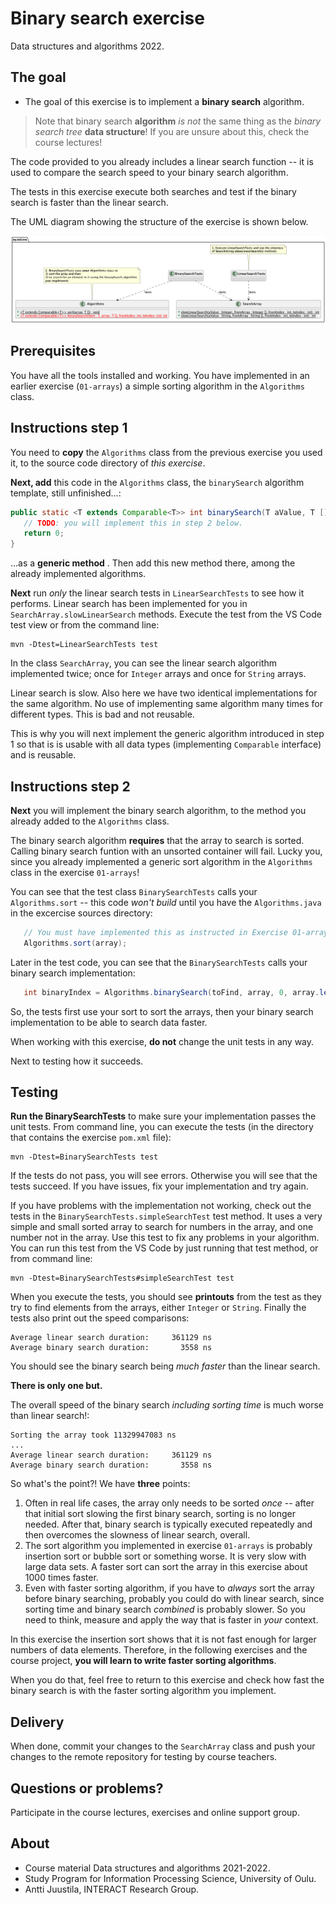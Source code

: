 # Binary search exercise

Data structures and algorithms 2022.

## The goal

* The goal of this exercise is to implement a **binary search** algorithm.

> Note that binary search **algorithm** *is not* the same thing as the *binary search tree* **data structure**! If you are unsure about this, check the course lectures!

The code provided to you already includes a linear search function -- it is used to compare the search speed to your binary search algorithm.

The tests in this exercise execute both searches and test if the binary search is faster than the linear search.

The UML diagram showing the structure of the exercise is shown below.

![UML class diagram](classes.png)

## Prerequisites

You have all the tools installed and working. You have implemented in an earlier exercise (`01-arrays`) a simple sorting algorithm in the `Algorithms` class.

## Instructions step 1

You need to **copy** the `Algorithms` class from the previous exercise you used it, to the source code directory of *this exercise*. 

**Next, add** this code in the `Algorithms` class, the `binarySearch` algorithm template, still unfinished...:

```Java
public static <T extends Comparable<T>> int binarySearch(T aValue, T [] fromArray, int fromIndex, int toIndex) {
   // TODO: you will implement this in step 2 below.
   return 0;
}
```
...as a **generic method** . Then add this new method there, among the already implemented algorithms.

**Next** run *only* the linear search tests in `LinearSearchTests` to see how it performs. Linear search has been implemented for you in `SearchArray.slowLinearSearch` methods. Execute the test from the VS Code test view or from the command line:

```console
mvn -Dtest=LinearSearchTests test
```
In the class `SearchArray`, you can see the linear search algorithm implemented twice; once for `Integer` arrays and once for `String` arrays.

Linear search is slow. Also here we have two identical implementations for the same  algorithm. No use of implementing same algorithm many times for different types. This is bad and not reusable.

This is why you will next implement the generic algorithm introduced in step 1 so that is is usable with all data types (implementing `Comparable` interface) and is reusable.

## Instructions step 2

**Next** you will implement the binary search algorithm, to the method you already added to the `Algorithms` class.

The binary search algorithm **requires** that the array to search is sorted. Calling binary search funtion with an unsorted container will fail. Lucky you, since you already implemented a generic sort algorithm in the `Algorithms` class in the exercise `01-arrays`!

You can see that the test class `BinarySearchTests` calls your `Algorithms.sort` -- this code *won't build* until you have the `Algorithms.java` in the excercise sources directory:

```Java
   // You must have implemented this as instructed in Exercise 01-arrays!
   Algorithms.sort(array);
```

Later in the test code, you can see that the `BinarySearchTests` calls your binary search implementation:

```Java
   int binaryIndex = Algorithms.binarySearch(toFind, array, 0, array.length - 1);
```

So, the tests first use your sort to sort the arrays, then your binary search implementation to be able to search data faster. 

When working with this exercise, **do not** change the unit tests in any way.

Next to testing how it succeeds.

## Testing 

**Run the BinarySearchTests** to make sure your implementation passes the unit tests. From command line, you can 
execute the tests (in the directory that contains the exercise `pom.xml` file):

```
mvn -Dtest=BinarySearchTests test
```

If the tests do not pass, you will see errors. Otherwise you will see that the tests succeed. If you have issues, fix your implementation and try again.

If you have problems with the implementation not working, check out the tests in the `BinarySearchTests.simpleSearchTest` test method. It uses a very simple and small sorted array to search for numbers in the array, and one number not in the array. Use this test to fix any problems in your algorithm. You can run this test from the VS Code by just running that test method, or from command line:

```console
mvn -Dtest=BinarySearchTests#simpleSearchTest test
```

When you execute the tests, you should see **printouts** from the test as they try to find elements from the arrays, either `Integer` or `String`. Finally the tests also print out the speed comparisons:

```console
Average linear search duration:     361129 ns
Average binary search duration:       3558 ns
```

You should see the binary search being *much faster* than the linear search. 

**There is only one but.**

The overall speed of the binary search *including sorting time* is much worse than linear search!:

```console
Sorting the array took 11329947083 ns
...
Average linear search duration:     361129 ns
Average binary search duration:       3558 ns
```

So what's the point?! We have **three** points:

1. Often in real life cases, the array only needs to be sorted *once* -- after that initial sort slowing the first binary search, sorting is no longer needed. After that, binary search is typically executed repeatedly and then overcomes the slowness of linear search, overall.
2. The sort algorithm you implemented in exercise `01-arrays` is probably insertion sort or bubble sort or something worse. It is very slow with large data sets. A faster sort can sort the array in this exercise about 1000 times faster.
3. Even with faster sorting algorithm, if you have to *always* sort the array before binary searching, probably you could do with linear search, since sorting time and binary search *combined* is probably slower. So you need to think, measure and apply the way that is faster in *your* context.

In this exercise the insertion sort shows that it is not fast enough for larger numbers of data elements. Therefore, in the following exercises and the course project, **you will learn to write faster sorting algorithms**.

When you do that, feel free to return to this exercise and check how fast the binary search is with the faster sorting algorithm you implement.

## Delivery

When done, commit your changes to the `SearchArray` class and push your changes to the remote repository for testing by course teachers.

## Questions or problems?

Participate in the course lectures, exercises and online support group.

## About

* Course material Data structures and algorithms 2021-2022.
* Study Program for Information Processing Science, University of Oulu.
* Antti Juustila, INTERACT Research Group.
